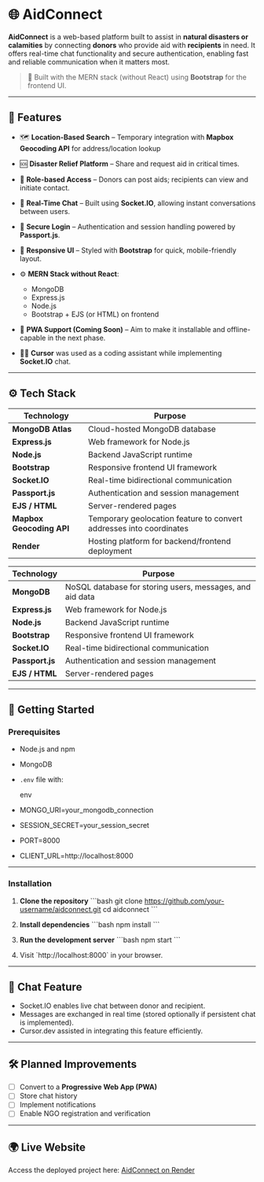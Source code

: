 
# 🌐 AidConnect

**AidConnect** is a web-based platform built to assist in **natural disasters or calamities** by connecting **donors** who provide aid with **recipients** in need. It offers real-time chat functionality and secure authentication, enabling fast and reliable communication when it matters most.

> 🔄 Built with the MERN stack (without React) using **Bootstrap** for the frontend UI.

---

## 🚀 Features

- 🗺️ **Location-Based Search** – Temporary integration with **Mapbox Geocoding API** for address/location lookup

- 🆘 **Disaster Relief Platform** – Share and request aid in critical times.
- 👥 **Role-based Access** – Donors can post aids; recipients can view and initiate contact.
- 💬 **Real-Time Chat** – Built using **Socket.IO**, allowing instant conversations between users.
- 🔐 **Secure Login** – Authentication and session handling powered by **Passport.js**.
- 🎨 **Responsive UI** – Styled with **Bootstrap** for quick, mobile-friendly layout.
- ⚙️ **MERN Stack without React**:
  - MongoDB
  - Express.js
  - Node.js
  - Bootstrap + EJS (or HTML) on frontend
- 📲 **PWA Support (Coming Soon)** – Aim to make it installable and offline-capable in the next phase.
- 👨‍💻 **Cursor** was used as a coding assistant while implementing **Socket.IO** chat.

---

## ⚙️ Tech Stack

| Technology    | Purpose                          |
|---------------|----------------------------------|
| **MongoDB Atlas** | Cloud-hosted MongoDB database         |
| **Express.js**| Web framework for Node.js        |
| **Node.js**   | Backend JavaScript runtime       |
| **Bootstrap** | Responsive frontend UI framework |
| **Socket.IO** | Real-time bidirectional communication |
| **Passport.js** | Authentication and session management |
| **EJS / HTML**| Server-rendered pages            |
| **Mapbox Geocoding API** | Temporary geolocation feature to convert addresses into coordinates |
| **Render** | Hosting platform for backend/frontend deployment |

| Technology    | Purpose                          |
|---------------|----------------------------------|
| **MongoDB**   | NoSQL database for storing users, messages, and aid data |
| **Express.js**| Web framework for Node.js        |
| **Node.js**   | Backend JavaScript runtime       |
| **Bootstrap** | Responsive frontend UI framework |
| **Socket.IO** | Real-time bidirectional communication |
| **Passport.js** | Authentication and session management |
| **EJS / HTML**| Server-rendered pages            |

---

## 🧪 Getting Started

### Prerequisites

- Node.js and npm
- MongoDB
- `.env` file with:

  env
- MONGO_URI=your_mongodb_connection
- SESSION_SECRET=your_session_secret
- PORT=8000
- CLIENT_URL=http://localhost:8000


---

### Installation

1. **Clone the repository**
   \`\`\`bash
   git clone https://github.com/your-username/aidconnect.git
   cd aidconnect
   \`\`\`

2. **Install dependencies**
   \`\`\`bash
   npm install
   \`\`\`

3. **Run the development server**
   \`\`\`bash
   npm start
   \`\`\`

4. Visit \`http://localhost:8000\` in your browser.

---

## 💬 Chat Feature

- Socket.IO enables live chat between donor and recipient.
- Messages are exchanged in real time (stored optionally if persistent chat is implemented).
- Cursor.dev assisted in integrating this feature efficiently.

---

## 🛠️ Planned Improvements

- [ ] Convert to a **Progressive Web App (PWA)**  
- [ ] Store chat history  
- [ ] Implement notifications  
- [ ] Enable NGO registration and verification  

---


## 🌍 Live Website

Access the deployed project here: [AidConnect on Render]((https://aidconnect-glcj.onrender.com/))

